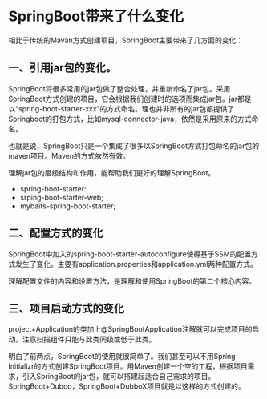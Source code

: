 # SpringBoot带来了什么变化

相比于传统的Mavan方式创建项目，SpringBoot主要带来了几方面的变化：

## 一、引用jar包的变化。
SpringBoot将很多常用的jar包做了整合处理，并重新命名了jar包。采用SpringBoot方式创建的项目，它会根据我们创建时的选项而集成jar包。jar都是以“spring-boot-starter-xxx”的方式命名。理也并非所有的jar包都提供了Springboot的打包方式，比如mysql-connector-java，依然是采用原来的方式命名。

也就是说，SpringBoot只是一个集成了很多以SpringBoot方式打包命名的jar包的maven项目。Maven的方式依然有效。

理解jar包的层级结构和作用，能帮助我们更好的理解SpringBoot。

  * spring-boot-starter:
  * srping-boot-starter-web;
  * mybaits-spring-boot-starter;

## 二、配置方式的变化
SpringBoot中加入的spring-boot-starter-autoconfigure使得基于SSM的配置方式发生了变化。主要有application.properties和application.yml两种配置方式。

理解配置文件的内容和设置方法，是理解和使用SpringBoot的第二个核心内容。

## 三、项目启动方式的变化
project+Application的类加上@SpringBootApplication注解就可以完成项目的启动。注意扫描组件只能与此类同级或低于此类。

明白了前两点，SpringBoot的使用就很简单了。我们甚至可以不用Spring Initializr的方式创建SpringBoot项目。用Maven创建一个空的工程，根据项目需求，引入SpringBoot的jar包，就可以搭建起适合自己需求的项目。SpringBoot+Duboo，SpringBoot+DubboX项目就是以这样的方式创建的。
